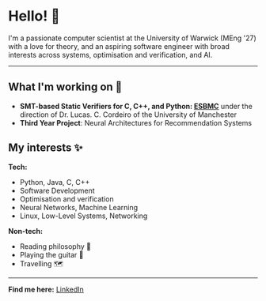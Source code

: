 # Hello! 👋

<!--
**sulaychaudhry/sulaychaudhry** is a ✨ _special_ ✨ repository because its `README.md` (this file) appears on your GitHub profile.

Here are some ideas to get you started:

- 🔭 I’m currently working on ...
- 🌱 I’m currently learning ...
- 👯 I’m looking to collaborate on ...
- 🤔 I’m looking for help with ...
- 💬 Ask me about ...
- 📫 How to reach me: ...
- 😄 Pronouns: ...
- ⚡ Fun fact: ...
-->

I'm a passionate computer scientist at the University of Warwick (MEng '27) with a love for theory, and an aspiring software engineer with broad interests across systems, optimisation and verification, and AI.

---
## What I'm working on 💼
- **SMT-based Static Verifiers for C, C++, and Python: [ESBMC](https://ssvlab.github.io/esbmc/)** under the direction of Dr. Lucas. C. Cordeiro of the University of Manchester
- **Third Year Project**: Neural Architectures for Recommendation Systems

## My interests ✨
**Tech:**
- Python, Java, C, C++
- Software Development
- Optimisation and verification
- Neural Networks, Machine Learning
- Linux, Low-Level Systems, Networking

**Non-tech:**
- Reading philosophy 📖
- Playing the guitar 🎸
- Travelling 🗺️

---
**Find me here:** [LinkedIn](https://www.linkedin.com/in/sulaychaudhry/)

